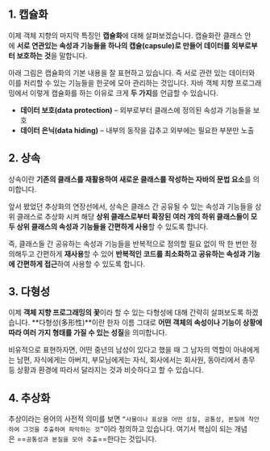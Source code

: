 
## 1. 캡슐화

이제 객체 지향의 마지막 특징인 **캡슐화**에 대해 살펴보겠습니다. 캡슐화란 클래스 안에 **서로 연관있는 속성과 기능들을 하나의 캡슐(capsule)로 만들어 데이터를 외부로부터 보호하는 것**을 말합니다.

아래 그림은 캡슐화의 기본 내용을 잘 표현하고 있습니다. 즉 서로 관련 있는 데이터와 이를 처리할 수 있는 기능들을 한곳에 모아 관리하는 것입니다. 자바 객체 지향 프로그래밍에서 이렇게 캡슐화를 하는 이유로 크게 **두 가지**를 언급할 수 있습니다.

- **데이터 보호(data protection)** – 외부로부터 클래스에 정의된 속성과 기능들을 보호
- **데이터 은닉(data hiding)** – 내부의 동작을 감추고 외부에는 필요한 부분만 노출

## 2. 상속

상속이란 **기존의 클래스를 재활용하여 새로운 클래스를 작성하는 자바의 문법 요소**를 의미합니다.

앞서 봤었던 추상화의 연장선에서, 상속은 클래스 간 공유될 수 있는 속성과 기능들을 상위 클래스로 추상화 시켜 해당 **상위 클래스로부터 확장된 여러 개의 하위 클래스들이 모두 상위 클래스의 속성과 기능들을 간편하게 사용**할 수 있도록 합니다.

즉, 클래스들 간 공유하는 속성과 기능들을 반복적으로 정의할 필요 없이 딱 한 번만 정의해두고 간편하게 **재사용**할 수 있어 **반복적인 코드를 최소화하고 공유하는 속성과 기능에 간편하게 접근**하여 사용할 수 있도록 합니다.

## 3. 다형성

이제 **객체 지향 프로그래밍의 꽃**이라 할 수 있는 다형성에 대해 간략히 살펴보도록 하겠습니다. **다형성(多形性)**이란 한자 이름 그대로 **어떤 객체의 속성이나 기능이 상황에 따라 여러 가지 형태를 가질 수 있는 성질**을 의미합니다.

비유적으로 표현하자면, 어떤 중년의 남성이 있다고 했을 때 그 남자의 역할이 아내에게는 남편, 자식에게는 아버지, 부모님에게는 자식, 회사에서는 회사원, 동아리에서 총무 등 상황과 환경에 따라서 달라지는 것과 비슷하다고 할 수 있습니다.

## 4. 추상화

추상이라는 용어의 사전적 의미를 보면 ``“사물이나 표상을 어떤 성질, 공통성, 본질에 착안하여 그것을 추출하여 파악하는 것”``이라 정의하고 있습니다. 여기서 핵심이 되는 개념은 ==``공통성과 본질을 모아 추출``==한다는 것입니다.